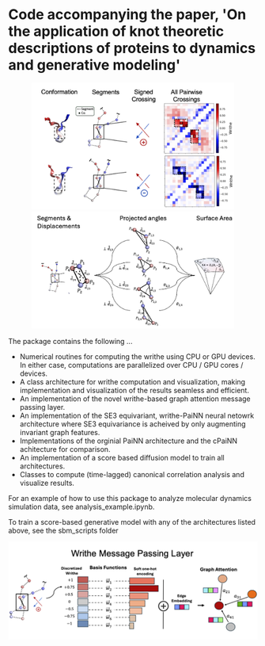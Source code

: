 # Code accompanying the paper, 'On the application of knot theoretic descriptions of proteins to dynamics and generative modeling'

<p align="center">
  <img src="./images/writhe_asyn.png" width="410"/>
  <img src="./images/visualize_writhe.png" width="410"/>
</p>


[//]: # (![Alt text]&#40;./images/writhe_asyn.png&#41;)

[//]: # ()
[//]: # (<p align="center" style="font-size:25px;">)

[//]: # (  Computation of the Writhe)

[//]: # (</p>)

[//]: # ()
[//]: # (![Alt text]&#40;./images/visualize_writhe.png&#41;)




The package contains the following ...

- Numerical routines for computing the writhe using CPU or GPU devices. In either case, computations are parallelized over CPU / GPU cores / devices.
- A class architecture for writhe computation and visualization, making implementation and visualization of the results seamless and efficient. 
- An implementation of the novel writhe-based graph attention message passing layer.
- An implementation of the SE3 equivariant, writhe-PaiNN neural netowrk architecture where SE3 equivariance is acheived by only augmenting invariant graph features.
- Implementations of the orginial PaiNN architecture and the cPaiNN achitecture for comparison.
- An implementation of a score based diffusion model to train all architectures.
- Classes to compute (time-lagged) canonical correlation analysis and visualize results.


For an example of how to use this package to analyze molecular dynamics simulation data, see analysis_example.ipynb.





To train a score-based generative model with any of the architectures listed above, see the sbm_scripts folder 

![Alt text](./images/writhe_layer.png)
